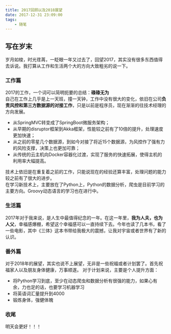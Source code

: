 ```yaml
---
title: 2017回顾以及2018展望
date: 2017-12-31 23:09:00
tags:
    - 随笔
---
```

## 写在岁末
岁月如梭，时光荏苒，一眨眼一年又过去了，回望2017，其实没有很多东西值得去诉说。我打算从工作和生活两个大的方向大致粗劣的说一下。

### 工作篇

2017的工作，一个词可以简明扼要的总结：<strong>碌碌无为</strong><br/>
自己在工作上几乎是上一天班，撞一天钟，工作中没有很大的变化，依旧在公司<strong>负责风控和第三方数据源的对接工作</strong>，只是以前是程序员，现在渐渐的往技术经理的方向发展。
* 从SpringMVC转变成了SpringBoot微服务架构；
* 从早期的disruptor框架到Akka框架，性能较之前有了10倍的提升，处理速度更加快速；
* 从之前的零星几个数据源，到如今对接了将近15个数据源，为风控作了强有力的风险支撑，决策上也更加可靠；
* 从传统的云主机向Docker容器化过渡，实现了服务的快速拓展，使得主机的利用率大幅提高。

技术上依旧是在重复着之前的工作，只能说现在的经验还算丰富，处理问题的能力较之前有了很大的进步。<br/>在学习新技术上，主要放在了Python上，Python的数据分析，爬虫是目前学习的主要方向。Groovy动态语言的学习也在进行中。

<!--more-->
### 生活篇
2017年对于我来说，是人生中最值得纪念的一年。在这一年里，<strong>我为人夫，也为人父</strong>，幸福感爆棚，希望这个幸福感可以一直持续下去。今年也读了几本书，看了一些电影，其中《三体》这本书带给我极大的震撼，让我对宇宙或者世界有了新的认识。

### 番外篇
对于2018年的展望，其实也说不上展望，无非是一些祝福或者计划罢了。首先祝福家人以及朋友身体健康，万事顺遂。
对于计划来说，主要是个人提升方面：

* 将Python学习到底，至少在动态爬虫和数据分析有很强的能力，如果心有余，力也足的话，也要学习机器学习
* 将英语词汇量提升到4000
* 锻炼身体，强健体魄

### 收尾
明天会更好！！！